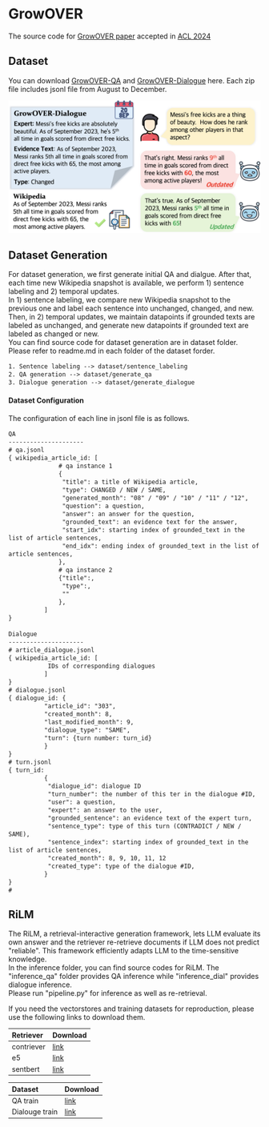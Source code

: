 # GrowOVER
The source code for [GrowOVER paper](https://aclanthology.org/2024.acl-long.181.pdf) accepted in [ACL 2024](https://aclanthology.org/2024.acl-long.181/)

## Dataset
You can download [GrowOVER-QA](https://drive.google.com/uc?export=download&id=1IcpH71gL1_S9BDIthhvjqj8rKE7HCp1R) and [GrowOVER-Dialogue](https://drive.google.com/file/d/1vnGBRDKeD0O9gxGC1ZUvMi7ySgbhQtoq/view?usp=sharing) here. Each zip file includes jsonl file from August to December.

![Dataset](./image.png)

## Dataset Generation
For dataset generation, we first generate initial QA and dialgue. After that, each time new Wikipedia snapshot is available, we perform 1) sentence labeling and 2) temporal updates.     
In 1) sentence labeling, we compare new Wikipedia snapshot to the previous one and label each sentence into unchanged, changed, and new.   
Then, in 2) temporal updates, we maintain datapoints if grounded texts are labeled as unchanged, and generate new datapoints if grounded text are labeled as changed or new.     
You can find source code for dataset generation are in dataset folder. Please refer to readme.md in each folder of the dataset forder. 

```
1. Sentence labeling --> dataset/sentence_labeling
2. QA generation --> dataset/generate_qa
3. Dialogue generation --> dataset/generate_dialogue
```

#### Dataset Configuration
The configuration of each line in jsonl file is as follows.
```
QA
---------------------
# qa.jsonl
{ wikipedia_article_id: [
              # qa instance 1
              {
               "title": a title of Wikipedia article,
               "type": CHANGED / NEW / SAME,
               "generated_month": "08" / "09" / "10" / "11" / "12",
               "question": a question, 
               "answer": an answer for the question,
               "grounded_text": an evidence text for the answer,
               "start_idx": starting index of grounded_text in the list of article sentences,
               "end_idx": ending index of grounded_text in the list of article sentences,
              },
              # qa instance 2
              {"title":,
               "type":,
               ""
              },
          ]
}

Dialogue
---------------------
# article_dialogue.jsonl
{ wikipedia_article_id: [
           IDs of corresponding dialogues
          ]
}
# dialogue.jsonl
{ dialogue_id: {
          "article_id": "303",
          "created_month": 8,
          "last_modified_month": 9,
          "dialogue_type": "SAME",
          "turn": {turn number: turn_id}
          }
}
# turn.jsonl
{ turn_id: 
          {
           "dialogue_id": dialogue ID
           "turn_number": the number of this ter in the dialogue #ID,
           "user": a question,
           "expert": an answer to the user, 
           "grounded_sentence": an evidence text of the expert turn,
           "sentence_type": type of this turn (CONTRADICT / NEW / SAME),
           "sentence_index": starting index of grounded_text in the list of article sentences,
           "created_month": 8, 9, 10, 11, 12
           "created_type": type of the dialogue #ID,
          }
}           
# 
```

## RiLM 
The RiLM, a retrieval-interactive generation framework, lets LLM evaluate its own answer and the retriever re-retrieve documents if LLM does not predict "reliable". This framework efficiently adapts LLM to the time-sensitive knowledge.   
In the inference folder, you can find source codes for RiLM. The "inference_qa" folder provides QA inference while "inference_dial" provides dialogue inference.    
Please run "pipeline.py" for inference as well as re-retrieval.   

If you need the vectorstores and training datasets for reproduction, please use the following links to download them. 

|Retriever|Download|
|:---|:---|
|contriever|[link](https://drive.google.com/file/d/1J1U-ycDz_vbkWYMusbdDNrRNM_Umf-FH/view?usp=drive_link)|
|e5|[link](https://drive.google.com/file/d/1gce3mLrOI6OPV3oOepiqYMydpiZW-7rw/view?usp=sharing)|
|sentbert|[link](https://drive.google.com/file/d/1TBsOak4qu7x5aPrOspqmC8vPu7ubQQIs/view?usp=drive_link)|


|Dataset|Download|
|:---|:---|
|QA train|[link](https://drive.google.com/file/d/1J1U-ycDz_vbkWYMusbdDNrRNM_Umf-FH/view?usp=drive_link)|
|Dialouge train|[link](https://drive.google.com/file/d/1cna0Jy00rBFOBkUtGaSa7584IAm9VjF7/view?usp=sharing)|

